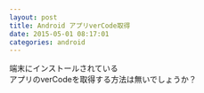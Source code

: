 ```yaml
---
layout: post
title: Android アプリverCode取得
date: 2015-05-01 08:17:01
categories: android
---
```

<!-- {% raw %} -->
<p>端末にインストールされている<br>
アプリのverCodeを取得する方法は無いでしょうか？</p>
<!-- {% endraw %} -->
